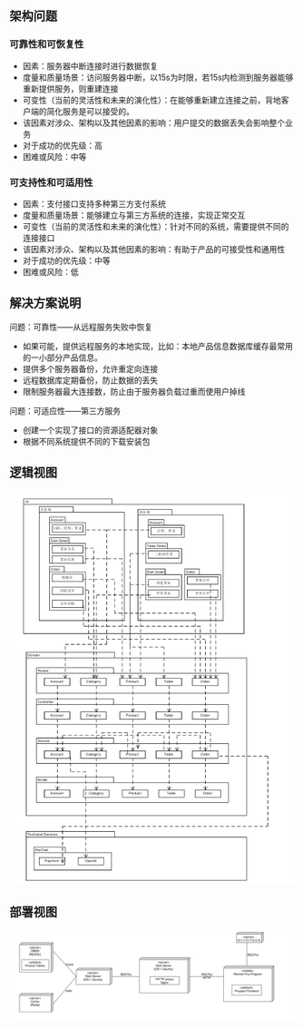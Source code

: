
## 架构问题
### 可靠性和可恢复性

 - 因素：服务器中断连接时进行数据恢复
 - 度量和质量场景：访问服务器中断，以15s为时限，若15s内检测到服务器能够重新提供服务，则重建连接
 - 可变性（当前的灵活性和未来的演化性）：在能够重新建立连接之前，背地客户端的简化服务是可以接受的。
 - 该因素对涉众、架构以及其他因素的影响：用户提交的数据丢失会影响整个业务
 - 对于成功的优先级：高
 - 困难或风险：中等


### 可支持性和可适用性
 - 因素：支付接口支持多种第三方支付系统
 - 度量和质量场景：能够建立与第三方系统的连接，实现正常交互
 - 可变性（当前的灵活性和未来的演化性）：针对不同的系统，需要提供不同的连接接口
 - 该因素对涉众、架构以及其他因素的影响：有助于产品的可接受性和通用性
 - 对于成功的优先级：中等
 - 困难或风险：低


## 解决方案说明
问题：可靠性——从远程服务失败中恢复

 - 如果可能，提供远程服务的本地实现，比如：本地产品信息数据库缓存最常用的一小部分产品信息。
 - 提供多个服务器备份，允许重定向连接
 - 远程数据库定期备份，防止数据的丢失
 - 限制服务器最大连接数，防止由于服务器负载过重而使用户掉线

问题：可适应性——第三方服务

 - 创建一个实现了接口的资源适配器对象
 - 根据不同系统提供不同的下载安装包


## 逻辑视图
![](https://raw.githubusercontent.com/E-Order/Dashboard/master/document/graph/逻辑视图.png)

## 部署视图
![](https://raw.githubusercontent.com/E-Order/Dashboard/master/document/graph/部署视图.png)
